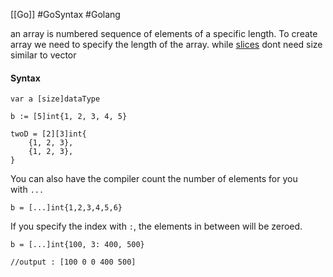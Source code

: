 [[Go]] #GoSyntax #Golang 

an array is numbered sequence of elements of a specific length. To create array we need to specify the length of the array.
while [slices](Slices) dont need size similar to vector 

#### Syntax
```
var a [size]dataType

b := [5]int{1, 2, 3, 4, 5}

twoD = [2][3]int{
    {1, 2, 3},
    {1, 2, 3},
}
```

You can also have the compiler count the number of elements for you with `...`

```
b = [...]int{1,2,3,4,5,6}
```

If you specify the index with `:`, the elements in between will be zeroed.
```
b = [...]int{100, 3: 400, 500}

//output : [100 0 0 400 500]
```
